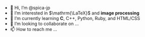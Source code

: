 - 👋 Hi, I’m @spica-jp
- 👀 I’m interested in $\mathrm{\LaTeX}$ and **image processing**
- 🌱 I’m currently learning **C**, C++, Python, Ruby, and HTML/CSS
- 💞️ I’m looking to collaborate on ...
- 📫 How to reach me ...

<!---
spica-jp/spica-jp is a ✨ special ✨ repository because its `README.md` (this file) appears on your GitHub profile.
You can click the Preview link to take a look at your changes.
--->
